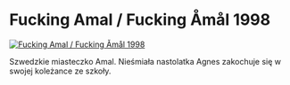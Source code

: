 Fucking Amal / Fucking Åmål 1998 
=============
[![Fucking Amal / Fucking Åmål 1998 ](http://vidos.pl/images/player.gif)](http://vidos.pl/fucking-amal-fucking-ml-1998)

 Szwedzkie miasteczko Amal. Nieśmiała nastolatka Agnes zakochuje się w swojej koleżance ze szkoły.

